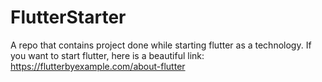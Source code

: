 # FlutterStarter

A repo that contains project done while starting flutter as a technology.
If you want to start flutter, here is a beautiful link: https://flutterbyexample.com/about-flutter
